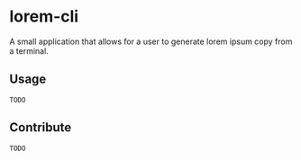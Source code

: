# lorem-cli

A small application that allows for a user to generate lorem ipsum copy from a terminal.

## Usage

```
TODO
```

## Contribute

`TODO`

